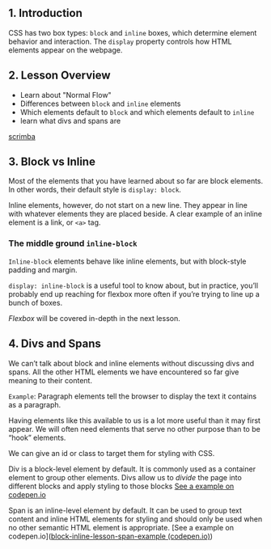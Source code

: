 ## 1. Introduction

CSS has two box types: `block` and `inline` boxes, which determine element behavior and interaction. The `display` property controls how HTML elements appear on the webpage.

## 2. Lesson Overview

<div>
	<ul>
		<li> Learn about "Normal Flow" </li>
		<li> Differences between <code>block</code> and <code>inline</code> elements </li>
		<li> Which elements default to <code>block</code> and which elements default to <code>inline</code> </li>
		<li> learn what divs and spans are </li>
	</ul>
</div>

[scrimba](https://scrimba.com/)

## 3. Block vs Inline

Most of the elements that you have learned about so far are block elements. In other words, their default style is `display: block`.

Inline elements, however, do not start on a new line. They appear in line with whatever elements they are placed beside. A clear example of an inline element is a link, or `<a>` tag.

### The middle ground `inline-block`

`Inline-block` elements behave like inline elements, but with block-style padding and margin.

`display: inline-block` is a useful tool to know about, but in practice, you’ll probably end up reaching for flexbox more often if you’re trying to line up a bunch of boxes.

*Flexbox* will be covered in-depth in the next lesson.

## 4. Divs and Spans

We can’t talk about block and inline elements without discussing divs and spans. All the other HTML elements we have encountered so far give meaning to their content.

`Example`: Paragraph elements tell the browser to display the text it contains as a paragraph.

Having elements like this available to us is a lot more useful than it may first appear. We will often need elements that serve no other purpose than to be “hook” elements. 

We can give an id or class to target them for styling with CSS.

Div is a block-level element by default. It is commonly used as a container element to group other elements. Divs allow us to _divide_ the page into different blocks and apply styling to those blocks [See a example on codepen.io](https://codepen.io/TheOdinProjectExamples/pen/KKXXbwR)

Span is an inline-level element by default. It can be used to group text content and inline HTML elements for styling and should only be used when no other semantic HTML element is appropriate. [See a example on codepen.io]([block-inline-lesson-span-example (codepen.io)](https://codepen.io/TheOdinProjectExamples/pen/abLLPor))
